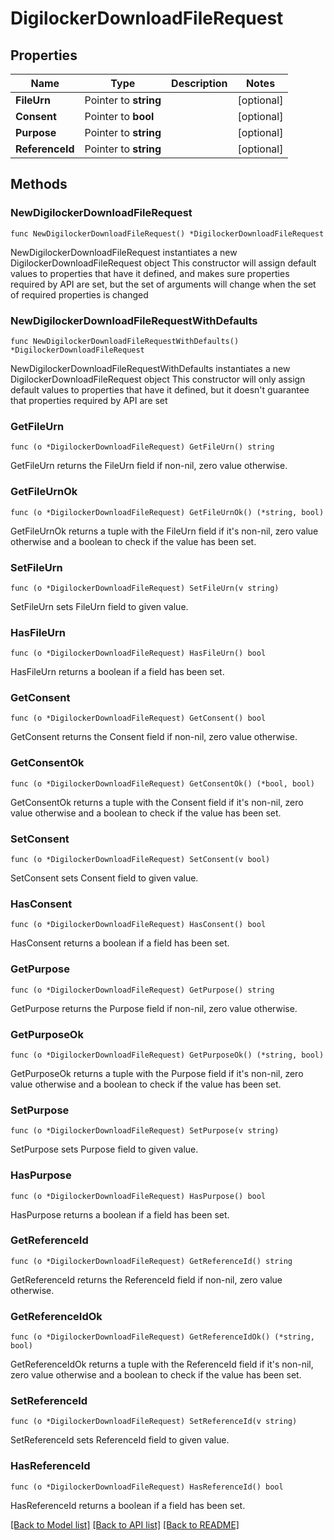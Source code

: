 # DigilockerDownloadFileRequest

## Properties

Name | Type | Description | Notes
------------ | ------------- | ------------- | -------------
**FileUrn** | Pointer to **string** |  | [optional] 
**Consent** | Pointer to **bool** |  | [optional] 
**Purpose** | Pointer to **string** |  | [optional] 
**ReferenceId** | Pointer to **string** |  | [optional] 

## Methods

### NewDigilockerDownloadFileRequest

`func NewDigilockerDownloadFileRequest() *DigilockerDownloadFileRequest`

NewDigilockerDownloadFileRequest instantiates a new DigilockerDownloadFileRequest object
This constructor will assign default values to properties that have it defined,
and makes sure properties required by API are set, but the set of arguments
will change when the set of required properties is changed

### NewDigilockerDownloadFileRequestWithDefaults

`func NewDigilockerDownloadFileRequestWithDefaults() *DigilockerDownloadFileRequest`

NewDigilockerDownloadFileRequestWithDefaults instantiates a new DigilockerDownloadFileRequest object
This constructor will only assign default values to properties that have it defined,
but it doesn't guarantee that properties required by API are set

### GetFileUrn

`func (o *DigilockerDownloadFileRequest) GetFileUrn() string`

GetFileUrn returns the FileUrn field if non-nil, zero value otherwise.

### GetFileUrnOk

`func (o *DigilockerDownloadFileRequest) GetFileUrnOk() (*string, bool)`

GetFileUrnOk returns a tuple with the FileUrn field if it's non-nil, zero value otherwise
and a boolean to check if the value has been set.

### SetFileUrn

`func (o *DigilockerDownloadFileRequest) SetFileUrn(v string)`

SetFileUrn sets FileUrn field to given value.

### HasFileUrn

`func (o *DigilockerDownloadFileRequest) HasFileUrn() bool`

HasFileUrn returns a boolean if a field has been set.

### GetConsent

`func (o *DigilockerDownloadFileRequest) GetConsent() bool`

GetConsent returns the Consent field if non-nil, zero value otherwise.

### GetConsentOk

`func (o *DigilockerDownloadFileRequest) GetConsentOk() (*bool, bool)`

GetConsentOk returns a tuple with the Consent field if it's non-nil, zero value otherwise
and a boolean to check if the value has been set.

### SetConsent

`func (o *DigilockerDownloadFileRequest) SetConsent(v bool)`

SetConsent sets Consent field to given value.

### HasConsent

`func (o *DigilockerDownloadFileRequest) HasConsent() bool`

HasConsent returns a boolean if a field has been set.

### GetPurpose

`func (o *DigilockerDownloadFileRequest) GetPurpose() string`

GetPurpose returns the Purpose field if non-nil, zero value otherwise.

### GetPurposeOk

`func (o *DigilockerDownloadFileRequest) GetPurposeOk() (*string, bool)`

GetPurposeOk returns a tuple with the Purpose field if it's non-nil, zero value otherwise
and a boolean to check if the value has been set.

### SetPurpose

`func (o *DigilockerDownloadFileRequest) SetPurpose(v string)`

SetPurpose sets Purpose field to given value.

### HasPurpose

`func (o *DigilockerDownloadFileRequest) HasPurpose() bool`

HasPurpose returns a boolean if a field has been set.

### GetReferenceId

`func (o *DigilockerDownloadFileRequest) GetReferenceId() string`

GetReferenceId returns the ReferenceId field if non-nil, zero value otherwise.

### GetReferenceIdOk

`func (o *DigilockerDownloadFileRequest) GetReferenceIdOk() (*string, bool)`

GetReferenceIdOk returns a tuple with the ReferenceId field if it's non-nil, zero value otherwise
and a boolean to check if the value has been set.

### SetReferenceId

`func (o *DigilockerDownloadFileRequest) SetReferenceId(v string)`

SetReferenceId sets ReferenceId field to given value.

### HasReferenceId

`func (o *DigilockerDownloadFileRequest) HasReferenceId() bool`

HasReferenceId returns a boolean if a field has been set.


[[Back to Model list]](../README.md#documentation-for-models) [[Back to API list]](../README.md#documentation-for-api-endpoints) [[Back to README]](../README.md)


